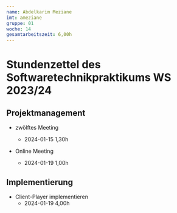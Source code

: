 ```yaml
---
name: Abdelkarim Meziane
imt: ameziane
gruppe: 01
woche: 14
gesamtarbeitszeit: 6,00h
---
```



# Stundenzettel des Softwaretechnikpraktikums WS 2023/24

## Projektmanagement
- zwölftes Meeting
    - 2024-01-15 1,30h

- Online Meeting
    - 2024-01-19 1,00h

## Implementierung
- Client-Player implementieren
    - 2024-01-19 4,00h
